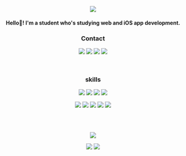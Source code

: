 
<p align="center"> 
 <img src="https://capsule-render.vercel.app/api?type=waving&color=3985ee&height=270&section=header&text=kkkiko%20GitHub&fontColor=FFFFFF&fontSize=80"/>
<br>
</p>


<h4 align="center">Hello👋! I'm a student who's studying web and iOS app development.<br>
 </h3>


<h3 align="center"> Contact </h3>
<p align="center"> 
<img src="https://img.shields.io/badge/popo9855-FFCD00?style=flat-square&logo=KakaoTalk&logoColor=white"/>
<img src="https://img.shields.io/badge/kimsunj_-E4405F?style=flat-square&logo=Instagram&logoColor=white"/>
<img src="https://img.shields.io/badge/popo9855@gmail.com-EA4335?style=flat-square&logo=Gmail&logoColor=white"/>
<img src="https://img.shields.io/badge/facebook-1877F2?style=flat-square&logo=Facebook&logoColor=white"/>
</p>

<br>
<h3 align="center"> skills </h3>

<p align="center">
 <img src="https://img.shields.io/badge/HTML5-E34F26?style=flat-square&logo=HTML5&logoColor=white"/>
 <img src="https://img.shields.io/badge/CSS3-1572B6?style=flat-square&logo=CSS3&logoColor=white"/>
 <img src="https://img.shields.io/badge/JavaScript-F7DF1E?style=flat-square&logo=JavaScript&logoColor=white"/>
 <img src="https://img.shields.io/badge/Swift-F05138?style=flat-square&logo=Swift&logoColor=white"/>
</p>
<p align="center">
 <img src="https://img.shields.io/badge/Python-3776AB?style=flat-square&logo=Python&logoColor=white"/>
 <img src="https://img.shields.io/badge/C-A8B9CC?style=flat-square&logo=C&logoColor=white"/>
 <img src="https://img.shields.io/badge/C++-00599C?style=flat-square&logo=C%2B%2B&logoColor=white"/>
 <img src="https://img.shields.io/badge/Java-007396?style=flat-square&logo=Java&logoColor=white"/>
 <img src="https://img.shields.io/badge/GitHub-181717?style=flat-square&logo=GitHub&logoColor=white"/>
</p>

<br><br>
<p align="center">
 <img src="https://github-readme-stats.vercel.app/api?username=kikointheworld&theme=default&show_icons=true"/>
</p>

<p align="center">
  <img src="http://mazassumnida.wtf/api/pastel/generate_badge?boj=kkkiko&theme=warm"/>
  <img src="http://mazandi.herokuapp.com/api?handle=kkkiko&theme=warm"/>
</p>

<!--
유용한 사이트
 https://simpleicons.org/?q=git >>>>> 로고 모양 
-->
